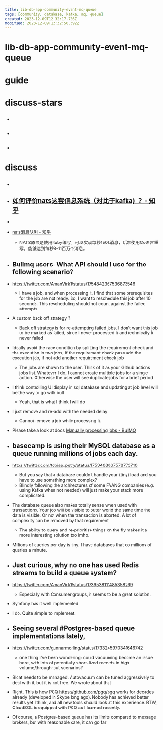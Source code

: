 ```yaml
---
title: lib-db-app-community-event-mq-queue
tags: [community, database, kafka, mq, queue]
created: 2023-12-09T12:32:17.786Z
modified: 2023-12-09T12:32:50.692Z
---
```


# lib-db-app-community-event-mq-queue

# guide

# discuss-stars
- ## 

- ## 

- ## 
# discuss
- ## 

- ## [如何评价nats这套信息系统（对比于kafka) ？ - 知乎](https://www.zhihu.com/question/267769248)
- 

- [nats消息队列 - 知乎](https://zhuanlan.zhihu.com/p/666658170)
  - NATS原来是使用Ruby编写，可以实现每秒150k消息，后来使用Go语言重写，能够达到每秒8-11百万个消息。

- ## Bullmq users: What API should I use for the following scenario?
- https://twitter.com/AmanVirk1/status/1754842367536873546
  - I have a job, and when processing it, I find that some prerequisites for the job are not ready. So, I want to reschedule this job after 10 seconds. This rescheduling should not count against the failed attempts

- A custom back off strategy ?
  - Back off strategy is for re-attempting failed jobs. I don't want this job to be marked as failed, since I never processed it and technically it never failed

- Ideally avoid the race condition by splitting the requirement check and the execution in two jobs, if the requirement check pass add the execution job, if not add another requirement check job
  - The jobs are shown to the user. Think of it as your Github actions jobs list. Whatever I do, I cannot create multiple jobs for a single action. Otherwise the user will see duplicate jobs for a brief period
- I think controlling UI display in sql database and updating at job level will be the way to go with bull
  - Yeah, that is what I think I will do

- I just remove and re-add with the needed delay
  - Cannot remove a job while processing it.

- Please take a look at docs [Manually processing jobs - BullMQ](https://docs.bullmq.io/patterns/manually-fetching-jobs)

- ## basecamp is using their MySQL database as a queue running millions of jobs each day.
- https://twitter.com/tobias_petry/status/1753408067578773710
  - But you say that a database couldn't handle your (tiny) load and you have to use something more complex?
  - Blindly following the architectures of some FAANG companies (e.g. using Kafka when not needed) will just make your stack more complicated.

- The database queue also makes totally sense when used with transactions. Your job will be visible to outer world the same time the data is visible. Or not when the transaction is aborted. A lot of complexity can be removed by that requirement.
  - The ability to query and re-prioritise things on the fly makes it a more interesting solution too imho.

- Millions of queries per day is tiny. I have databases that do millions of queries a minute.

- ## Just curious, why no one has used Redis streams to build a queue system? 
- https://twitter.com/AmanVirk1/status/1739538111485358269
  - Especially with Consumer groups, it seems to be a great solution.
- Symfony has it well implemented 
- I do. Quite simple to implement.

- ## Seeing several #Postgres-based queue implementations lately, 
- https://twitter.com/gunnarmorling/status/1733245970341646742
  - one thing I've been wondering: could vacuuming become an issue here, with lots of potentially short-lived records in high volume/through-put scenarios?
- Bloat needs to be managed. Autovacuum can be tuned aggressively to deal with it, but it is not free. We wrote about that
- Right. This is how PGQ https://github.com/pgq/pgq works for decades already (developed in Skype long ago). Nobody has achieved better results yet I think, and all new tools should look at this experience. BTW, CloudSQL is equipped with PGQ as I learned recently.
- Of course, a Postgres-based queue has its limits compared to message brokers, but with reasonable care, it can go far 
